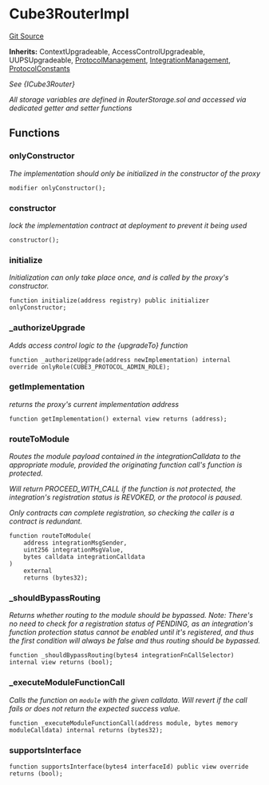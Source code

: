 # Cube3RouterImpl

[Git Source](https://github.com/cube-web3/protocol-core-solidity/blob/07ba602bddefe3eb8d740b07000837f7ec2fa9f5/src/Cube3RouterImpl.sol)

**Inherits:**
ContextUpgradeable, AccessControlUpgradeable, UUPSUpgradeable, [ProtocolManagement](/src/abstracts/ProtocolManagement.sol/abstract.ProtocolManagement.md), [IntegrationManagement](/src/abstracts/IntegrationManagement.sol/abstract.IntegrationManagement.md), [ProtocolConstants](/src/common/ProtocolConstants.sol/abstract.ProtocolConstants.md)

_See {ICube3Router}_

_All storage variables are defined in RouterStorage.sol and accessed via dedicated getter and setter functions_

## Functions

### onlyConstructor

_The implementation should only be initialized in the constructor of the proxy_

```solidity
modifier onlyConstructor();
```

### constructor

_lock the implementation contract at deployment to prevent it being used_

```solidity
constructor();
```

### initialize

_Initialization can only take place once, and is called by the proxy's constructor._

```solidity
function initialize(address registry) public initializer onlyConstructor;
```

### \_authorizeUpgrade

_Adds access control logic to the {upgradeTo} function_

```solidity
function _authorizeUpgrade(address newImplementation) internal override onlyRole(CUBE3_PROTOCOL_ADMIN_ROLE);
```

### getImplementation

_returns the proxy's current implementation address_

```solidity
function getImplementation() external view returns (address);
```

### routeToModule

_Routes the module payload contained in the integrationCalldata to the appropriate module, provided
the originating function call's function is protected._

_Will return PROCEED_WITH_CALL if the function is not protected, the integration's registration status is
REVOKED, or the protocol is paused._

_Only contracts can complete registration, so checking the caller is a contract is redundant._

```solidity
function routeToModule(
    address integrationMsgSender,
    uint256 integrationMsgValue,
    bytes calldata integrationCalldata
)
    external
    returns (bytes32);
```

### \_shouldBypassRouting

_Returns whether routing to the module should be bypassed. Note: There's no need to check for a registration
status of PENDING, as an integration's function protection status cannot be enabled until it's registered,
and
thus the first condition will always be false and thus routing should be bypassed._

```solidity
function _shouldBypassRouting(bytes4 integrationFnCallSelector) internal view returns (bool);
```

### \_executeModuleFunctionCall

_Calls the function on `module` with the given calldata. Will revert if the call fails or does
not return the expected success value._

```solidity
function _executeModuleFunctionCall(address module, bytes memory moduleCalldata) internal returns (bytes32);
```

### supportsInterface

```solidity
function supportsInterface(bytes4 interfaceId) public view override returns (bool);
```
